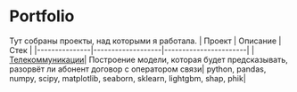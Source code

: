 # Portfolio
Тут собраны проекты, над которыми я работала.
| Проект       | Описание          | Стек                   |
|---------------|-------------------|-----------------------|
| [Телекоммуникации](Проект_телекоммуникации)| Построение модели, которая будет предсказывать, разорвёт ли абонент договор с оператором связи| python, pandas, numpy, scipy, matplotlib, seaborn, sklearn, lightgbm, shap, phik|
